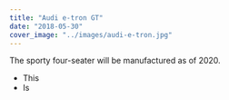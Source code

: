 ```yaml
---
title: "Audi e-tron GT"
date: "2018-05-30"
cover_image: "../images/audi-e-tron.jpg"
---
```


The sporty four-seater will be manufactured as of 2020. 

* This 
* Is 

